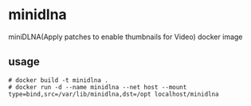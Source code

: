 # minidlna
miniDLNA(Apply patches to enable thumbnails for Video) docker image 

## usage

    # docker build -t minidlna .
    # docker run -d --name minidlna --net host --mount type=bind,src=/var/lib/minidlna,dst=/opt localhost/minidlna
